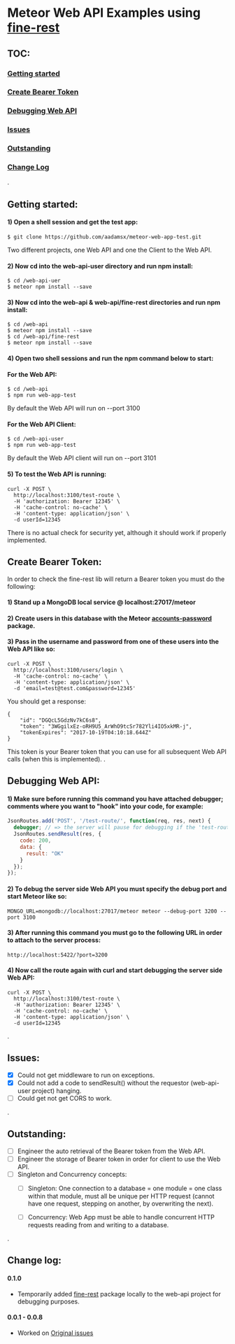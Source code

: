 # Meteor Web API Examples using [fine-rest](https://github.com/aadamsx/fine-rest)

## TOC:

### [Getting started](#getting-started-1)

### [Create Bearer Token](#create-bearer-token-1)
### [Debugging Web API](#debugging-web-api-1)

### [Issues](#issues-1)
### [Outstanding](#outstanding-1)
### [Change Log](#change-log-1)

.

## Getting started:

#### 1) Open a shell session and get the test app:

```
$ git clone https://github.com/aadamsx/meteor-web-app-test.git
```

Two different projects, one Web API and one the Client to the Web API.


#### 2) Now cd into the web-api-user directory and run npm install:

```
$ cd /web-api-uer
$ meteor npm install --save
```

#### 3) Now cd into the web-api & web-api/fine-rest directories and run npm install:

```
$ cd /web-api
$ meteor npm install --save
$ cd /web-api/fine-rest  
$ meteor npm install --save
```

#### 4) Open two shell sessions and run the npm command below to start:


#### For the Web API:

```
$ cd /web-api
$ npm run web-app-test
```

By default the Web API will run on --port 3100

#### For the Web API Client:

```
$ cd /web-api-user
$ npm run web-app-test
```

By default the Web API client will run on --port 3101

#### 5) To test the Web API is running:

```
curl -X POST \
  http://localhost:3100/test-route \
  -H 'authorization: Bearer 12345' \
  -H 'cache-control: no-cache' \
  -H 'content-type: application/json' \
  -d userId=12345
```

There is no actual check for security yet, although it should work if properly implemented.


## Create Bearer Token:


In order to check the fine-rest lib will return a Bearer token you must do the following:

#### 1) Stand up a MongoDB local service @ localhost:27017/meteor
#### 2) Create users in this database with the Meteor [accounts-password](https://docs.meteor.com/api/passwords.html) package.
#### 3) Pass in the username and password from one of these users into the Web API like so:

```
curl -X POST \
  http://localhost:3100/users/login \
  -H 'cache-control: no-cache' \
  -H 'content-type: application/json' \
  -d 'email=test@test.com&password=12345'
```

You should get a response:

```
{
    "id": "DGQcL5GdzNv7kC6s8",
    "token": "3WGgilxEz-oRH9U5_ArWhO9tcSr782Yli4IO5xkMR-j",
    "tokenExpires": "2017-10-19T04:10:18.644Z"
}
```

This token is your Bearer token that you can use for all subsequent Web API calls (when this is implemented).
.

## Debugging Web API:

#### 1) Make sure before running this command you have attached debugger; comments where you want to "hook" into your code, for example:

```javascript
JsonRoutes.add('POST', '/test-route/', function(req, res, next) {
  debugger; // => the server will pause for debugging if the 'test-route' is called!
  JsonRoutes.sendResult(res, {
    code: 200,
    data: {
      result: "OK"
    }
  });
});
```

#### 2) To debug the server side Web API you must specify the debug port and start Meteor like so:

```
MONGO_URL=mongodb://localhost:27017/meteor meteor --debug-port 3200 --port 3100
```

#### 3) After running this command you must go to the following URL in order to attach to the server process:

```
http://localhost:5422/?port=3200
```

#### 4) Now call the route again with curl and start debugging the server side Web API:

```
curl -X POST \
  http://localhost:3100/test-route \
  -H 'authorization: Bearer 12345' \
  -H 'cache-control: no-cache' \
  -H 'content-type: application/json' \
  -d userId=12345
```


.

## Issues:

- [x] Could not get middleware to run on exceptions.
- [x] Could not add a code to sendResult() without the requestor (web-api-user project) hanging.
- [ ] Could get not get CORS to work.

.

## Outstanding:

- [ ] Engineer the auto retrieval of the Bearer token from the Web API.
- [ ] Engineer the storage of Bearer token in order for client to use the Web API.
- [ ] Singleton and Concurrency concepts:
  - [ ] Singleton: One connection to a database = one module = one class within that module, must all be unique per HTTP request (cannot have one request, stepping on another, by overwriting the next).
  - [ ] Concurrency: Web App must be able to handle concurrent HTTP requests reading from and writing to a database.


.

## Change log:

#### 0.1.0

- Temporarily added [fine-rest](https://github.com/aadamsx/fine-rest) package locally to the web-api project for debugging purposes.

#### 0.0.1 - 0.0.8

- Worked on [Original issues](#original-issues)
